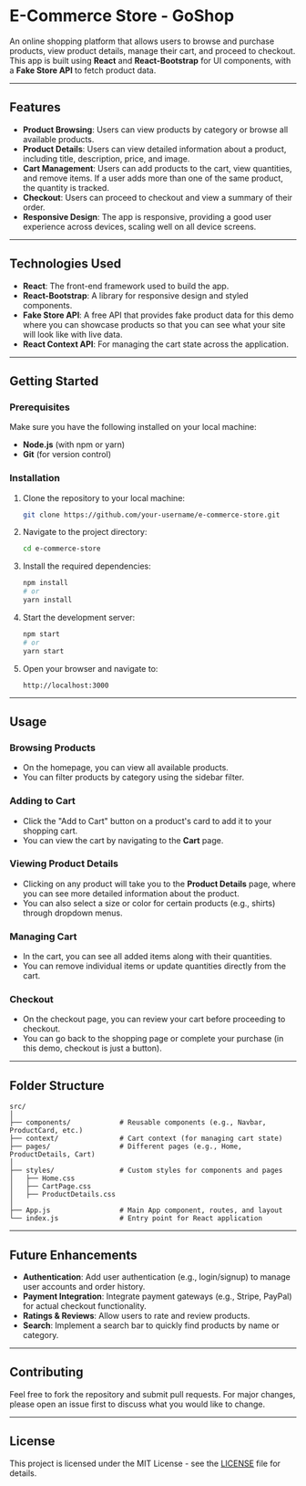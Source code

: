 # E-Commerce Store - GoShop

An online shopping platform that allows users to browse and purchase products, view product details, manage their cart, and proceed to checkout. This app is built using **React** and **React-Bootstrap** for UI components, with a **Fake Store API** to fetch product data.

---

## Features

- **Product Browsing**: Users can view products by category or browse all available products.
- **Product Details**: Users can view detailed information about a product, including title, description, price, and image.
- **Cart Management**: Users can add products to the cart, view quantities, and remove items. If a user adds more than one of the same product, the quantity is tracked.
- **Checkout**: Users can proceed to checkout and view a summary of their order.
- **Responsive Design**: The app is responsive, providing a good user experience across devices, scaling well on all device screens.

---

## Technologies Used

- **React**: The front-end framework used to build the app.
- **React-Bootstrap**: A library for responsive design and styled components.
- **Fake Store API**: A free API that provides fake product data for this demo where you can showcase products so that you can see what your site will look like with live data.
- **React Context API**: For managing the cart state across the application.

---

## Getting Started

### Prerequisites

Make sure you have the following installed on your local machine:
- **Node.js** (with npm or yarn)
- **Git** (for version control)

### Installation

1. Clone the repository to your local machine:
   ```bash
   git clone https://github.com/your-username/e-commerce-store.git
   ```
2. Navigate to the project directory:
   ```bash
   cd e-commerce-store
   ```
3. Install the required dependencies:
   ```bash
   npm install
   # or
   yarn install
   ```

4. Start the development server:
   ```bash
   npm start
   # or
   yarn start
   ```

5. Open your browser and navigate to:
   ```
   http://localhost:3000
   ```

---

## Usage

### Browsing Products

- On the homepage, you can view all available products.
- You can filter products by category using the sidebar filter.

### Adding to Cart

- Click the "Add to Cart" button on a product's card to add it to your shopping cart.
- You can view the cart by navigating to the **Cart** page.

### Viewing Product Details

- Clicking on any product will take you to the **Product Details** page, where you can see more detailed information about the product.
- You can also select a size or color for certain products (e.g., shirts) through dropdown menus.

### Managing Cart

- In the cart, you can see all added items along with their quantities.
- You can remove individual items or update quantities directly from the cart.

### Checkout

- On the checkout page, you can review your cart before proceeding to checkout.
- You can go back to the shopping page or complete your purchase (in this demo, checkout is just a button).

---

## Folder Structure

```
src/
│
├── components/            # Reusable components (e.g., Navbar, ProductCard, etc.)
├── context/               # Cart context (for managing cart state)
├── pages/                 # Different pages (e.g., Home, ProductDetails, Cart)
│
├── styles/                # Custom styles for components and pages
│   ├── Home.css
│   ├── CartPage.css
│   ├── ProductDetails.css
│
├── App.js                 # Main App component, routes, and layout
└── index.js               # Entry point for React application
```

---

## Future Enhancements

- **Authentication**: Add user authentication (e.g., login/signup) to manage user accounts and order history.
- **Payment Integration**: Integrate payment gateways (e.g., Stripe, PayPal) for actual checkout functionality.
- **Ratings & Reviews**: Allow users to rate and review products.
- **Search**: Implement a search bar to quickly find products by name or category.

---

## Contributing

Feel free to fork the repository and submit pull requests. For major changes, please open an issue first to discuss what you would like to change.

---

## License

This project is licensed under the MIT License - see the [LICENSE](LICENSE) file for details.

